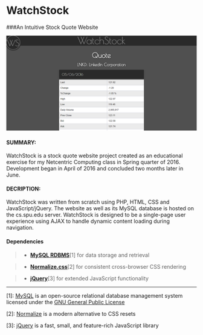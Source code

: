 WatchStock
==========
###An Intuitive Stock Quote Website

![alt tag](img/watchstock.png)

#### SUMMARY:
WatchStock is a stock quote website project created as an educational exercise for my Netcentric Computing class in Spring quarter of 2016. Development began in April of 2016 and concluded two months later in June.

#### DECRIPTION:
WatchStock was written from scratch using PHP, HTML, CSS and JavaScript/jQuery. The website as well as its MySQL database is hosted on the cs.spu.edu server. WatchStock is designed to be a single-page user experience using AJAX to handle dynamic content loading during navigation.

#### Dependencies

> - [**MySQL RDBMS**](https://www.mysql.com/)[1] for data storage and retrieval

> - [**Normalize.css**](https://necolas.github.io/normalize.css/)[2] for consistent cross-browser CSS rendering

> - [**jQuery**](https://jquery.com/)[3] for extended JavaScript functionality

---

  [1]: [MySQL](https://www.mysql.com/) is an open-source relational database management system licensed under the [GNU General Public License](http://www.gnu.org/licenses/gpl.html)

  [2]: [Normalize](https://necolas.github.io/normalize.css/) is a modern alternative to CSS resets

  [3]: [jQuery](https://jquery.com/) is a fast, small, and feature-rich JavaScript library
